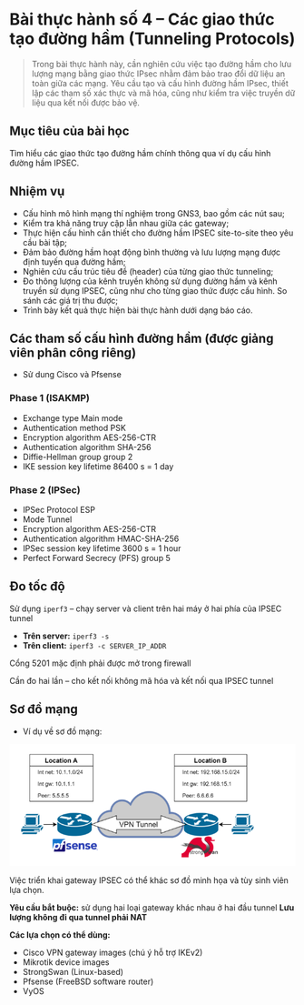 # Bài thực hành số 4 – Các giao thức tạo đường hầm (Tunneling Protocols)

> Trong bài thực hành này, cần nghiên cứu việc tạo đường hầm cho lưu lượng mạng bằng giao thức IPsec nhằm đảm bảo trao đổi dữ liệu an toàn giữa các mạng. Yêu cầu tạo và cấu hình đường hầm IPsec, thiết lập các tham số xác thực và mã hóa, cũng như kiểm tra việc truyền dữ liệu qua kết nối được bảo vệ.

## Mục tiêu của bài học

Tìm hiểu các giao thức tạo đường hầm chính thông qua ví dụ cấu hình đường hầm IPSEC.

## Nhiệm vụ

- Cấu hình mô hình mạng thí nghiệm trong GNS3, bao gồm các nút sau;
- Kiểm tra khả năng truy cập lẫn nhau giữa các gateway;
- Thực hiện cấu hình cần thiết cho đường hầm IPSEC site-to-site theo yêu cầu bài tập;
- Đảm bảo đường hầm hoạt động bình thường và lưu lượng mạng được định tuyến qua đường hầm;
- Nghiên cứu cấu trúc tiêu đề (header) của từng giao thức tunneling;
- Đo thông lượng của kênh truyền không sử dụng đường hầm và kênh truyền sử dụng IPSEC, cũng như cho từng giao thức được cấu hình. So sánh các giá trị thu được;
- Trình bày kết quả thực hiện bài thực hành dưới dạng báo cáo.

## Các tham số cấu hình đường hầm (được giảng viên phân công riêng)

-  Sử dung Cisco và  Pfsense

### Phase 1 (ISAKMP)  
- Exchange type  Main mode
- Authentication method  PSK
- Encryption algorithm  AES-256-CTR
- Authentication algorithm  SHA-256
- Diffie-Hellman group  group 2 
- IKE session key lifetime  86400 s = 1 day

### Phase 2 (IPSec)  
- IPSec Protocol  ESP
- Mode  Tunnel
- Encryption algorithm  AES-256-CTR
- Authentication algorithm  HMAC-SHA-256
- IPSec session key lifetime  3600 s = 1 hour
- Perfect Forward Secrecy (PFS)  group 5

## Đo tốc độ

Sử dụng `iperf3` – chạy server và client trên hai máy ở hai phía của IPSEC tunnel

- **Trên server:** `iperf3 -s`
- **Trên client:** `iperf3 -c SERVER_IP_ADDR`

Cổng 5201 mặc định phải được mở trong firewall

Cần đo hai lần – cho kết nối không mã hóa và kết nối qua IPSEC tunnel

## Sơ đồ mạng

- Ví dụ về sơ đồ mạng:

![ví dụ về sơ đồ mạng](./img/1_sodo_de.png)

Việc triển khai gateway IPSEC có thể khác sơ đồ minh họa và tùy sinh viên lựa chọn.

**Yêu cầu bắt buộc:** sử dụng hai loại gateway khác nhau ở hai đầu tunnel
**Lưu lượng không đi qua tunnel phải NAT**

**Các lựa chọn có thể dùng:**
- Cisco VPN gateway images (chú ý hỗ trợ IKEv2)  
- Mikrotik device images  
- StrongSwan (Linux-based)  
- Pfsense (FreeBSD software router)  
- VyOS